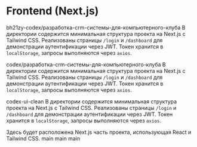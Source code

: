 # Frontend (Next.js)

bh21zy-codex/разработка-crm-системы-для-компьютерного-клуба
В директории содержится минимальная структура проекта на Next.js с Tailwind CSS.
Реализованы страницы `/login` и `/dashboard` для демонстрации аутентификации
через JWT. Токен хранится в `localStorage`, запросы выполняются через `axios`.

codex/разработка-crm-системы-для-компьютерного-клуба
В директории содержится минимальная структура проекта на Next.js с Tailwind CSS.
Реализованы страницы `/login` и `/dashboard` для демонстрации аутентификации
через JWT. Токен хранится в `localStorage`, запросы выполняются через `axios`.

 codex-ui-clean
В директории содержится минимальная структура проекта на Next.js с Tailwind CSS.
Реализованы страницы `/login` и `/dashboard` для демонстрации аутентификации
через JWT. Токен хранится в `localStorage`, запросы выполняются через `axios`.

Здесь будет расположена Next.js часть проекта, использующая React и Tailwind CSS.
 main
main
main
